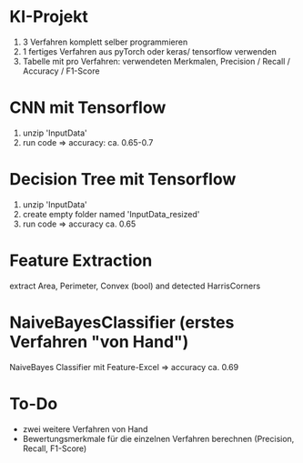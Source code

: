 # KI-Projekt

1. 3 Verfahren komplett selber programmieren
2. 1 fertiges Verfahren aus pyTorch oder keras/ tensorflow verwenden
3. Tabelle mit pro Verfahren: verwendeten Merkmalen, Precision / Recall / Accuracy / F1-Score


# CNN mit Tensorflow
1. unzip 'InputData'
2. run code
=> accuracy: ca. 0.65-0.7

# Decision Tree mit Tensorflow
1. unzip 'InputData'
2. create empty folder named 'InputData_resized'
3. run code
=> accuracy ca. 0.65

# Feature Extraction
extract Area, Perimeter, Convex (bool) and detected HarrisCorners

# NaiveBayesClassifier (erstes Verfahren "von Hand")
NaiveBayes Classifier mit Feature-Excel
=> accuracy ca. 0.69

# To-Do
- zwei weitere Verfahren von Hand
- Bewertungsmerkmale für die einzelnen Verfahren berechnen (Precision, Recall, F1-Score)
